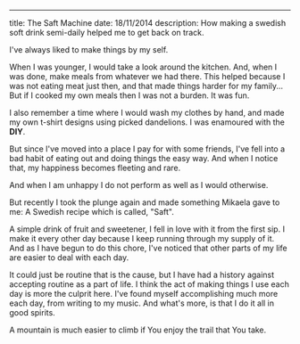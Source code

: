 ---
title: The Saft Machine
date: 18/11/2014
description: How making a swedish soft drink semi-daily helped me to get back on track.

I've always liked to make things by my self.

When I was younger, I would take a look
around the kitchen. And, when I was done,
make meals from whatever we had there.
This helped because I was not eating meat
just then, and that made things harder for my
family... But if I cooked my own meals
then I was not a burden. It was fun.

I also remember a time where I
would wash my clothes by hand, and made my own
t-shirt designs using picked dandelions.
I was enamoured with the __DIY__.

But since I've moved into a place I pay
for with some friends, I've fell into a bad
habit of eating out and doing things
the easy way. And when I notice that,
my happiness becomes fleeting and rare.

And when I am unhappy I do not
perform as well as I would otherwise.

But recently I took the plunge again
and made something Mikaela gave to me:
A Swedish recipe which is called, "Saft".

A simple drink of fruit and sweetener,
I fell in love with it from the first sip.
I make it every other day because
I keep running through my supply of it.
And as I have begun to do this chore,
I've noticed that other parts of my life
are easier to deal with each day.

It could just be routine that is the cause,
but I have had a history against
accepting routine as a part of life.
I think the act of making things I use
each day is more the culprit here. I've found
myself accomplishing much more each day,
from writing to my music. And what's more,
is that I do it all in good spirits.

A mountain is much easier to climb
if You enjoy the trail that You take.
